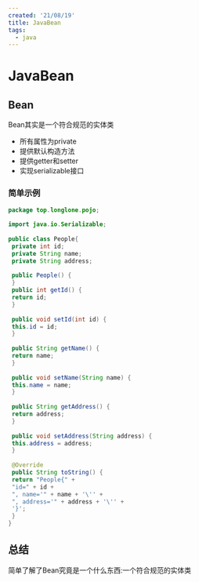 ```yaml
---
created: '21/08/19'
title: JavaBean
tags:
  - java
---
```

# JavaBean
## Bean
Bean其实是一个符合规范的实体类
- 所有属性为private
- 提供默认构造方法
- 提供getter和setter
- 实现serializable接口

### 简单示例
```java
package top.longlone.pojo;  
  
import java.io.Serializable;  
  
public class People{  
 private int id;  
 private String name;  
 private String address;  
  
 public People() {  
 }  
 public int getId() {  
 return id;  
 }  
  
 public void setId(int id) {  
 this.id = id;  
 }  
  
 public String getName() {  
 return name;  
 }  
  
 public void setName(String name) {  
 this.name = name;  
 }  
  
 public String getAddress() {  
 return address;  
 }  
  
 public void setAddress(String address) {  
 this.address = address;  
 }  
  
 @Override  
 public String toString() {  
 return "People{" +  
 "id=" + id +  
 ", name='" + name + '\'' +  
 ", address='" + address + '\'' +  
 '}';  
 }  
}
```

## 总结
简单了解了Bean究竟是一个什么东西:一个符合规范的实体类